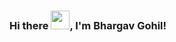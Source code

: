 ### Hi there <img src="https://raw.githubusercontent.com/MartinHeinz/MartinHeinz/master/wave.gif" width="30px">, I'm Bhargav Gohil!

<!--
**Bhargav252000/Bhargav252000** is a ✨ _special_ ✨ repository because its `README.md` (this file) appears on your GitHub profile.

Here are some ideas to get you started:

- 🔭 I’m currently working on ...
- 🌱 I’m currently learning ...
- 👯 I’m looking to collaborate on ...
- 🤔 I’m looking for help with ...
- 💬 Ask me about ...
- 📫 How to reach me: ...
- 😄 Pronouns: ...
- ⚡ Fun fact: ...
-->
